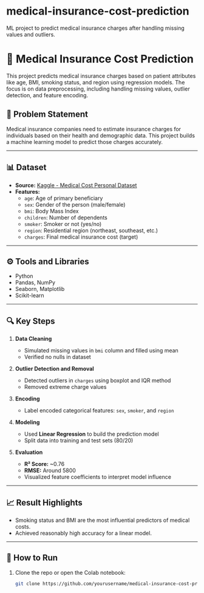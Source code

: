 # medical-insurance-cost-prediction
 ML project to predict medical insurance charges after handling missing values and outliers.
 # 🏥 Medical Insurance Cost Prediction

This project predicts medical insurance charges based on patient attributes like age, BMI, smoking status, and region using regression models. The focus is on data preprocessing, including handling missing values, outlier detection, and feature encoding.

## 📌 Problem Statement

Medical insurance companies need to estimate insurance charges for individuals based on their health and demographic data. This project builds a machine learning model to predict those charges accurately.

---

## 📊 Dataset

- **Source:** [Kaggle - Medical Cost Personal Dataset](https://www.kaggle.com/datasets/mirichoi0218/insurance)
- **Features:**
  - `age`: Age of primary beneficiary
  - `sex`: Gender of the person (male/female)
  - `bmi`: Body Mass Index
  - `children`: Number of dependents
  - `smoker`: Smoker or not (yes/no)
  - `region`: Residential region (northeast, southeast, etc.)
  - `charges`: Final medical insurance cost (target)

---

## ⚙️ Tools and Libraries

- Python
- Pandas, NumPy
- Seaborn, Matplotlib
- Scikit-learn

---

## 🔍 Key Steps

1. **Data Cleaning**  
   - Simulated missing values in `bmi` column and filled using mean
   - Verified no nulls in dataset

2. **Outlier Detection and Removal**  
   - Detected outliers in `charges` using boxplot and IQR method
   - Removed extreme charge values

3. **Encoding**  
   - Label encoded categorical features: `sex`, `smoker`, and `region`

4. **Modeling**  
   - Used **Linear Regression** to build the prediction model
   - Split data into training and test sets (80/20)

5. **Evaluation**  
   - **R² Score:** ~0.76  
   - **RMSE:** Around 5800  
   - Visualized feature coefficients to interpret model influence

---

## 📈 Result Highlights

- Smoking status and BMI are the most influential predictors of medical costs.
- Achieved reasonably high accuracy for a linear model.

---

## 📁 How to Run

1. Clone the repo or open the Colab notebook:
   ```bash
   git clone https://github.com/yourusername/medical-insurance-cost-prediction.git

